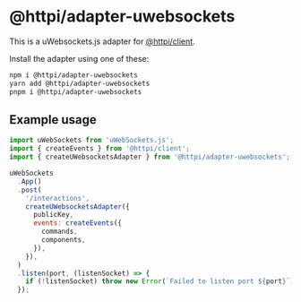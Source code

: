 # @httpi/adapter-uwebsockets

This is a uWebsockets.js adapter for [@httpi/client](https://github.com/real2two/httpi/tree/main/packages/client).

Install the adapter using one of these:

```bash
npm i @httpi/adapter-uwebsockets
yarn add @httpi/adapter-uwebsockets
pnpm i @httpi/adapter-uwebsockets
```

## Example usage

```js
import uWebSockets from 'uWebSockets.js';
import { createEvents } from '@httpi/client';
import { createUWebsocketsAdapter } from '@httpi/adapter-uwebsockets';

uWebSockets
  .App()
  .post(
    '/interactions',
    createUWebsocketsAdapter({
      publicKey,
      events: createEvents({
        commands,
        components,
      }),
    }),
  )
  .listen(port, (listenSocket) => {
    if (!listenSocket) throw new Error(`Failed to listen port ${port}`);
  });
```
